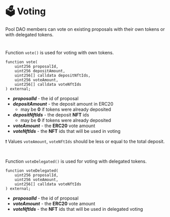 # 🗳 Voting

Pool DAO members can vote on existing proposals with their own tokens or with delegated tokens.

#

Function `vote()` is used for voting with own tokens.

```solidity
function vote(
    uint256 proposalId,
    uint256 depositAmount,
    uint256[] calldata depositNftIds,
    uint256 voteAmount,
    uint256[] calldata voteNftIds
) external;
```

- ***proposalId*** - the id of proposal
- ***depositAmount*** - the deposit amount in ERC20
    - may be **0** if tokens were already deposited
- ***depositNftIds*** - the deposit **NFT** ids
    - may be **0** if tokens were already deposited
- ***voteAmount*** - the **ERC20** vote amount
- ***voteNftIds*** - the **NFT** ids that will be used in voting

❗ Values `voteAmount`, `voteNftIds` should be less or equal to the total deposit.

#

Function `voteDelegated()` is used for voting with delegated tokens.

```solidity
function voteDelegated(
    uint256 proposalId,
    uint256 voteAmount,
    uint256[] calldata voteNftIds
) external;
```

- ***proposalId*** - the id of proposal
- ***voteAmount*** - the **ERC20** vote amount
- ***voteNftIds*** - the **NFT** ids that will be used in delegated voting